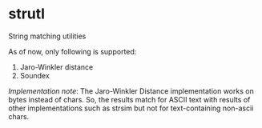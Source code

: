 # strutl
String matching utilities

As of now, only following is supported:
1. Jaro-Winkler distance
2. Soundex

_Implementation note_: The Jaro-Winkler Distance implementation works on bytes instead of chars. So, the results match for ASCII text with results of other implementations such as strsim but not for text-containing non-ascii chars.
